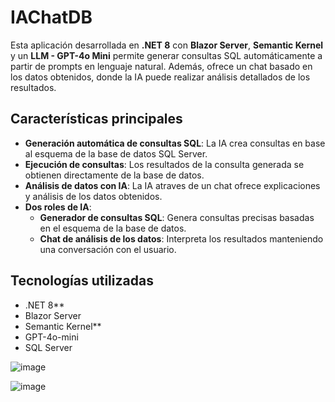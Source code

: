 # IAChatDB
Esta aplicación desarrollada en **.NET 8** con **Blazor Server**, **Semantic Kernel** y un  **LLM - GPT-4o Mini** permite generar consultas SQL automáticamente a partir de prompts en lenguaje natural. Además, ofrece un chat basado en los datos obtenidos, donde la IA puede realizar análisis detallados de los resultados.

## Características principales
- **Generación automática de consultas SQL**: La IA crea consultas en base al esquema de la base de datos SQL Server.
- **Ejecución de consultas**: Los resultados de la consulta generada se obtienen directamente de la base de datos.
- **Análisis de datos con IA**: La IA atraves de un chat ofrece explicaciones y análisis de los datos obtenidos.
- **Dos roles de IA**:
  - **Generador de consultas SQL**: Genera consultas precisas basadas en el esquema de la base de datos.
  - **Chat de análisis de los datos**: Interpreta los resultados manteniendo una conversación con el usuario.

## Tecnologías utilizadas
- .NET 8**
- Blazor Server
- Semantic Kernel**
- GPT-4o-mini
- SQL Server

![image](https://github.com/user-attachments/assets/53f1164b-b954-4e6f-a7f7-4ffc20cb0dbb)

![image](https://github.com/user-attachments/assets/e96edd06-ec0a-4f43-b003-8713660513c1)

